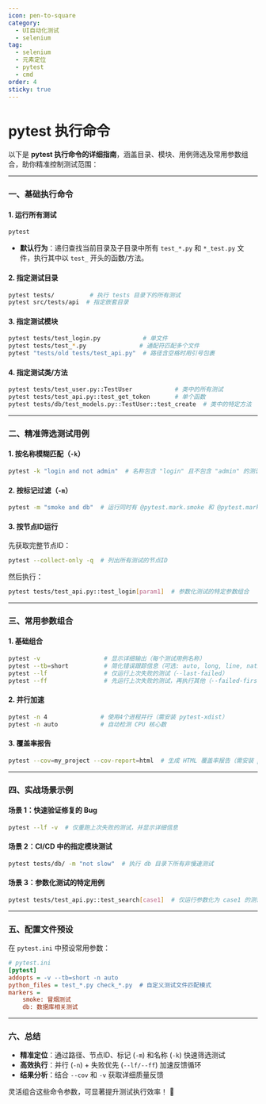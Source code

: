 ```yaml
---
icon: pen-to-square
category:
  - UI自动化测试
  - selenium
tag:
  - selenium
  - 元素定位
  - pytest
  - cmd
order: 4
sticky: true
---
```


# pytest 执行命令

以下是 **pytest 执行命令的详细指南**，涵盖目录、模块、用例筛选及常用参数组合，助你精准控制测试范围：

---

### **一、基础执行命令**

#### **1. 运行所有测试**
```bash
pytest
```
- **默认行为**：递归查找当前目录及子目录中所有 `test_*.py` 和 `*_test.py` 文件，执行其中以 `test_` 开头的函数/方法。

#### **2. 指定测试目录**
```bash
pytest tests/          # 执行 tests 目录下的所有测试
pytest src/tests/api  # 指定嵌套目录
```

#### **3. 指定测试模块**
```bash
pytest tests/test_login.py            # 单文件
pytest tests/test_*.py               # 通配符匹配多个文件
pytest "tests/old tests/test_api.py"  # 路径含空格时用引号包裹
```

#### **4. 指定测试类/方法**
```bash
pytest tests/test_user.py::TestUser            # 类中的所有测试
pytest tests/test_api.py::test_get_token       # 单个函数
pytest tests/db/test_models.py::TestUser::test_create  # 类中的特定方法
```

---

### **二、精准筛选测试用例**
#### **1. 按名称模糊匹配（`-k`）**
```bash
pytest -k "login and not admin"  # 名称包含 "login" 且不包含 "admin" 的测试
```

#### **2. 按标记过滤（`-m`）**
```bash
pytest -m "smoke and db"  # 运行同时有 @pytest.mark.smoke 和 @pytest.mark.db 标记的测试
```

#### **3. 按节点ID运行**
先获取完整节点ID：
```bash
pytest --collect-only -q  # 列出所有测试的节点ID
```
然后执行：
```bash
pytest tests/test_api.py::test_login[param1]  # 参数化测试的特定参数组合
```

---

### **三、常用参数组合**
#### **1. 基础组合**
```bash
pytest -v                  # 显示详细输出（每个测试用例名称）
pytest --tb=short          # 简化错误跟踪信息（可选: auto, long, line, native）
pytest --lf                # 仅运行上次失败的测试（--last-failed）
pytest --ff                # 先运行上次失败的测试，再执行其他（--failed-first）
```

#### **2. 并行加速**
```bash
pytest -n 4               # 使用4个进程并行（需安装 pytest-xdist）
pytest -n auto            # 自动检测 CPU 核心数
```

#### **3. 覆盖率报告**
```bash
pytest --cov=my_project --cov-report=html  # 生成 HTML 覆盖率报告（需安装 pytest-cov）
```

---

### **四、实战场景示例**
#### **场景 1：快速验证修复的 Bug**
```bash
pytest --lf -v  # 仅重跑上次失败的测试，并显示详细信息
```

#### **场景 2：CI/CD 中的指定模块测试**
```bash
pytest tests/db/ -m "not slow"  # 执行 db 目录下所有非慢速测试
```

#### **场景 3：参数化测试的特定用例**
```bash
pytest tests/test_api.py::test_search[case1]  # 仅运行参数化为 case1 的测试
```

---

### **五、配置文件预设**
在 `pytest.ini` 中预设常用参数：
```ini
# pytest.ini
[pytest]
addopts = -v --tb=short -n auto
python_files = test_*.py check_*.py  # 自定义测试文件匹配模式
markers =
    smoke: 冒烟测试
    db: 数据库相关测试
```

---

### **六、总结**
- **精准定位**：通过路径、节点ID、标记 (`-m`) 和名称 (`-k`) 快速筛选测试
- **高效执行**：并行 (`-n`) + 失败优先 (`--lf/--ff`) 加速反馈循环
- **结果分析**：结合 `--cov` 和 `-v` 获取详细质量反馈

灵活组合这些命令参数，可显著提升测试执行效率！ 🚀